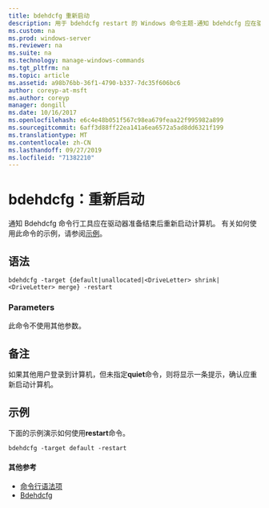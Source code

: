 ```yaml
---
title: bdehdcfg 重新启动
description: 用于 bdehdcfg restart 的 Windows 命令主题-通知 bdehdcfg 应在驱动器准备结束后重新启动计算机。
ms.custom: na
ms.prod: windows-server
ms.reviewer: na
ms.suite: na
ms.technology: manage-windows-commands
ms.tgt_pltfrm: na
ms.topic: article
ms.assetid: a98b76bb-36f1-4790-b337-7dc35f606bc6
author: coreyp-at-msft
ms.author: coreyp
manager: dongill
ms.date: 10/16/2017
ms.openlocfilehash: e6c4e48b051f567c98ea679feaa22f995982a899
ms.sourcegitcommit: 6aff3d88ff22ea141a6ea6572a5ad8dd6321f199
ms.translationtype: MT
ms.contentlocale: zh-CN
ms.lasthandoff: 09/27/2019
ms.locfileid: "71382210"
---
```

# <a name="bdehdcfg-restart"></a>bdehdcfg：重新启动



通知 Bdehdcfg 命令行工具应在驱动器准备结束后重新启动计算机。 有关如何使用此命令的示例，请参阅[示例](#BKMK_Examples)。

## <a name="syntax"></a>语法

```
bdehdcfg -target {default|unallocated|<DriveLetter> shrink|<DriveLetter> merge} -restart
```

### <a name="parameters"></a>Parameters

此命令不使用其他参数。

## <a name="remarks"></a>备注

如果其他用户登录到计算机，但未指定**quiet**命令，则将显示一条提示，确认应重新启动计算机。

## <a name="BKMK_Examples"></a>示例

下面的示例演示如何使用**restart**命令。
```
bdehdcfg -target default -restart
```

#### <a name="additional-references"></a>其他参考

-   [命令行语法项](command-line-syntax-key.md)
-   [Bdehdcfg](bdehdcfg.md)